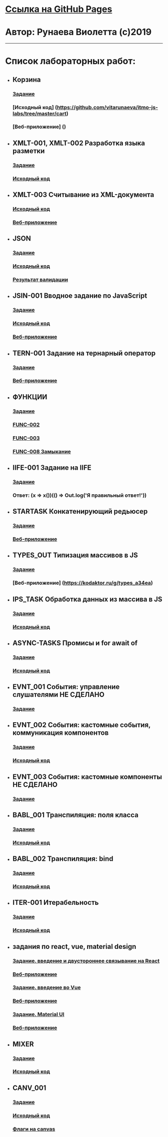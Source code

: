 # [Ссылка на GitHub Pages](#)
# Автор: Рунаева Виолетта (с)2019
---
# Список лабораторных работ:
* ## Корзина
  ### [Задание](https://kodaktor.ru/g/cart)
  ### [Исходный код] (https://github.com/vitarunaeva/itmo-js-labs/tree/master/cart)
  ### [Веб-приложение] ()
* ## XMLT-001, XMLT-002  Разработка языка разметки
  ### [Задание](https://kodaktor.ru/g/xml_intro)
  ### [Исходный код](https://github.com/vitarunaeva/itmo-js-labs/tree/master/XMLT-003)
* ## XMLT-003 Считывание из XML-документа
  ### [Исходный код](https://kodaktor.ru/xmlt_c1fc5)
  ### [Веб-приложение](https://kodaktor.ru/g/xmlt_c1fc5)
* ## JSON
  ### [Задание](https://kodaktor.ru/g/json_intro)
  ### [Исходный код](https://kodaktor.ru/myjson_e477e)
  ### [Результат валидации](https://github.com/vitarunaeva/itmo-js-labs/blob/master/XSL-INTRO/h3B9mbi2a_c.jpg)
* ## JSIN-001 Вводное задание по JavaScript
  ### [Задание](https://kodaktor.ru/jsin_001)
  ### [Исходный код](https://kodaktor.ru/jsin_cbbf7)
  ### [Веб-приложение](https://kodaktor.ru/g/jsin_cbbf7)
* ## TERN-001 Задание на тернарный оператор
  ### [Задание](https://kodaktor.ru/tern_001)
  ### [Веб-приложение](https://kodaktor.ru/g/tern_4f12d)
* ## ФУНКЦИИ
  ### [Задание](https://kodaktor.ru/g/func)
  ### [FUNC-002](https://kodaktor.ru/g/func_1d118)
  ### [FUNC-003](https://kodaktor.ru/g/func_57497)
  ### [FUNC-008 Замыкание](https://kodaktor.ru/g/func_e4857)
* ## IIFE-001 Задание на IIFE
  ### [Задание](https://kodaktor.ru/g/iife)
  ### Ответ: (x => x())(() => Out.log('Я правильный ответ!'))
* ## STARTASK Конкатенирующий редьюсер
  ### [Задание](https://kodaktor.ru/startask)
  ### [Веб-приложение](https://kodaktor.ru/g/startask_3fd3d)
* ## TYPES_OUT Типизация массивов в JS
  ### [Задание](https://kodaktor.ru/types_out)
  ### [Веб-приложение] (https://kodaktor.ru/g/types_a34ea)
* ## IPS_TASK Обработка данных из массива в JS
  ### [Задание](https://kodaktor.ru/g/ips_task)
  ### [Исходный код](https://github.com/vitarunaeva/itmo-js-labs/tree/master/ips)
* ## ASYNC-TASKS  Промисы и for await of
  ### [Задание](https://kodaktor.ru/async_tasks)
  ### [Исходный код](https://kodaktor.ru/async_a4d3c)
* ## EVNT_001 События: управление слушателями НЕ СДЕЛАНО
  ### [Задание](https://kodaktor.ru/g/evnt_001)
* ## EVNT_002 События: кастомные события, коммуникация компонентов
  ### [Задание](https://kodaktor.ru/evnt_002)
  ### [Исходный код](https://kodaktor.ru/g/custom_170f8)
* ## EVNT_003 События: кастомные компоненты НЕ СДЕЛАНО
  ### [Задание](https://kodaktor.ru/evnt_003)
* ## BABL_001 Транспиляция: поля класса
  ### [Задание](https://kodaktor.ru/babl_001)
  ### [Исходный код](https://kodaktor.ru/g/babl_d3107)
* ## BABL_002 Транспиляция: bind
  ### [Задание](https://kodaktor.ru/babl_002)
  ### [Исходный код](https://kodaktor.ru/bind02032018_c11a0)
* ## ITER-001 Итерабельность
  ### [Задание](https://kodaktor.ru/iter_001)
  ### [Исходный код](https://kodaktor.ru/g/iter_c7800)
* ## задания по react, vue, material design
  ### [Задание. введение и двустороннее связывание на React](https://kodaktor.ru/frmw_001 )
  ### [Веб-приложение](https://kodaktor.ru/g/react_state_b9774)
  ### [Задание. введение во Vue](https://kodaktor.ru/frmw_002)
  ### [Веб-приложение](https://kodaktor.ru/g/vue_99dbf)
  ### [Задание. Material UI](https://kodaktor.ru/frmw_007)
  ### [Веб-приложение](https://github.com/vitarunaeva/itmo-js-labs/tree/master/material)
* ## MIXER
  ### [Задание](https://kodaktor.ru/g/mixer)
  ### [Исходный код](https://github.com/vitarunaeva/itmo-js-labs/tree/master/mixer)
* ## CANV_001
  ### [Задание](http://kodaktor.ru/cnvs/lr_canvas_rates.pdf)
  ### [Исходный код](https://kodaktor.ru/g/10bf370_db7fd)
  ### [Флаги на canvas](https://github.com/vitarunaeva/itmo-js-labs/tree/master/canvas)






